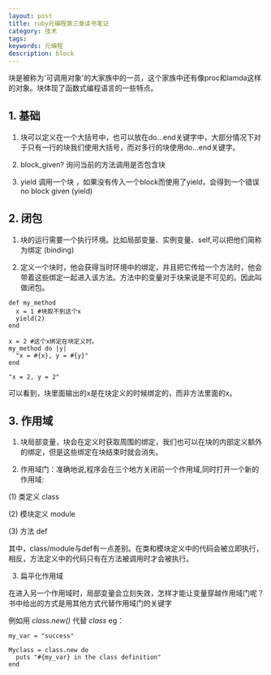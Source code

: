 ```yaml
---
layout: post
title: ruby元编程第三章读书笔记
category: 技术
tags:
keywords: 元编程
description: block
---
```


块是被称为'可调用对象'的大家族中的一员，这个家族中还有像proc和lamda这样的对象。块体现了函数式编程语言的一些特点。

## 1. 基础

1) 块可以定义在一个大括号中，也可以放在do...end关键字中，大部分情况下对于只有一行的块我们使用大括号，而对多行的块使用do...end关键字。

2) block_given? 询问当前的方法调用是否包含块

3) yield 调用一个块 ，如果没有传入一个block而使用了yield，会得到一个错误  no block given (yield)

## 2. 闭包

1) 块的运行需要一个执行环境。比如局部变量、实例变量、self,可以把他们简称为绑定 (binding)

2) 定义一个块时，他会获得当时环境中的绑定，并且把它传给一个方法时，他会带着这些绑定一起进入该方法。方法中的变量对于块来说是不可见的。因此叫做闭包。

```
def my_method
  x = 1 #块取不到这个x
  yield(2)
end

x = 2 #这个x绑定在块定义时。
my_method do |y|
  "x = #{x}, y = #{y}"
end

"x = 2, y = 2"
```
可以看到，块里面输出的x是在块定义的时候绑定的，而非方法里面的x。

## 3. 作用域

1) 块局部变量，块会在定义时获取周围的绑定，我们也可以在块的内部定义额外的绑定，但是这些绑定在块结束时就会消失。

2) 作用域门：准确地说,程序会在三个地方关闭前一个作用域,同时打开一个新的作用域:

  (1) 类定义 class

  (2) 模块定义 module

  (3) 方法 def

其中，class/module与def有一点差别。在类和模块定义中的代码会被立即执行，相反，方法定义中的代码只有在方法被调用时才会被执行。

3) 扁平化作用域

在进入另一个作用域时，局部变量会立刻失效，怎样才能让变量穿越作用域门呢？书中给出的方式是用其他方式代替作用域门的关键字

例如用 *class.new()* 代替 *class* eg：

```
my_var = "success"

Myclass = class.new do
  puts "#{my_var} in the class definition"
end
```
